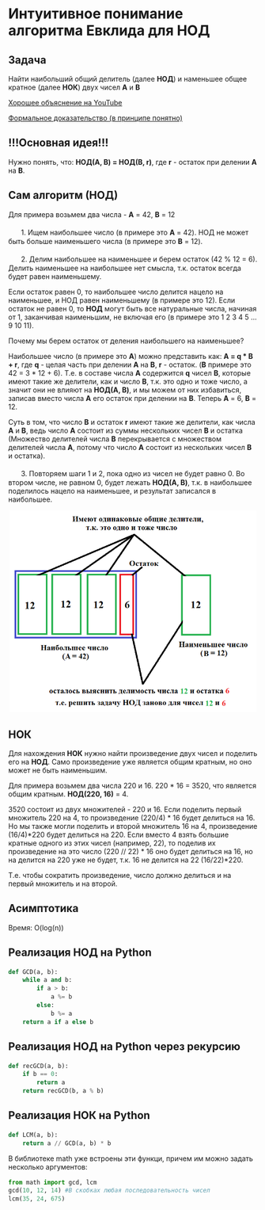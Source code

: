 # Интуитивное понимание алгоритма Евклида для НОД
## Задача
Найти наибольший общий делитель (далее **НОД**) и наменьшее общее кратное (далее **НОК**) двух чисел **A** и **B**

[Хорошее объяснение на YouTube](https://www.youtube.com/watch?v=8VsHUYiJYBE#t=0m50s) 

[Формальное доказательство (в принципе понятно)](http://www.neurofox.ru/program/euclide) 

## !!!Основная идея!!!
Нужно понять, что: **НОД(A, B) = НОД(B, r)**, где **r** - остаток при делении **A** на **B**.

## Сам алгоритм (НОД)
Для примера возьмем два числа - **A** = 42, **B** = 12<br></br>
ㅤㅤ1. Ищем наибольшее число (в примере это **A** = 42). НОД не может быть больше наименьшего числа (в примере это **B** = 12).<br></br>
ㅤㅤ2. Делим наибольшее на наименьшее и берем остаток (42 % 12 = 6). Делить наименьшее на наибольшее нет смысла, т.к. остаток всегда будет равен наименьшему.

Если остаток равен 0, то наибольшее число делится нацело на наименьшее, и НОД равен наименьшему (в примере это 12).
Если остаток не равен 0, то **НОД** могут быть все натуральные числа, начиная от 1, заканчивая наименьшим, не включая его (в примере это 1 2 3 4 5 ... 9 10 11).

Почему мы берем остаток от деления наибольшего на наименьшее?

Наибольшее число (в примере это **A**) можно представить как: **A = q * B + r**, где **q** - целая часть при делении **A** на **B**, **r** - остаток.
(**В** примере это 42 = 3 * 12 + 6). Т.е. в составе числа **A** содержится **q** чисел **B**, которые имеют такие же делители, как и число **B**, т.к. это одно и тоже число,
а значит они не влияют на **НОД(A, B)**, и мы можем от них избавиться, записав вместо числа **A** его остаток при делении на **B**. 
Теперь **A** = 6, **B** = 12.

Суть в том, что число **B** и остаток **r** имеют такие же делители, как числа **А** и **B**, ведь число **A** состоит из суммы нескольких чисел **B** и остатка (Множество делителей числа **B** перекрывается с множеством делителей числа **A**, потому что число **A** состоит из нескольких чисел **B** и остатка).<br></br>
ㅤㅤ3. Повторяем шаги 1 и 2, пока одно из чисел не будет равно 0. Во втором числе, не равном 0, будет лежать **НОД(A, B)**, т.к. в наибольшее поделилось нацело на наименьшее, и результат записался в наибольшее.

<p align="center">
  <img src="GCD-image.png" width="500"/>
</p>

## НОК
Для нахождения **НОК** нужно найти произведение двух чисел и поделить его на **НОД**. Само произведение уже является общим кратным, но оно может не быть наименьшим.

Для примера возьмем два числа 220 и 16. 220 * 16 = 3520, что является общим кратным. **НОД(220, 16)** = 4.

3520 состоит из двух множителей - 220 и 16. Если поделить первый множитель 220 на 4, то произведение (220/4) * 16 будет делиться на 16. Но мы также могли поделить и второй множитель 16 на 4, произведение (16/4)*220 будет делиться на 220. Если вместо 4 взять большие кратные одного из этих чисел (например, 22), то поделив их произведение на это число (220 // 22) * 16 оно будет делиться на 16, но на делится на 220 уже не будет, т.к. 16 не делится на 22 (16/22)*220.

Т.е. чтобы сократить произведение, число должно делиться и на первый множитель и на второй.

## Асимптотика
Время: O(log(n))

## Реализация НОД на Python
```python
def GCD(a, b):
    while a and b:
        if a > b:
            a %= b
        else:
            b %= a
    return a if a else b
```

## Реализация НОД на Python через рекурсию
```python
def recGCD(a, b):
    if b == 0:
        return a
    return recGCD(b, a % b)
```

## Реализация НОК на Python
```python
def LCM(a, b):
    return a // GCD(a, b) * b
```

В библиотеке math уже встроены эти функци, причем им можно задать несколько аргументов:
```python
from math import gcd, lcm
gcd(10, 12, 14) #В скобках любая последовательность чисел
lcm(35, 24, 675)
```